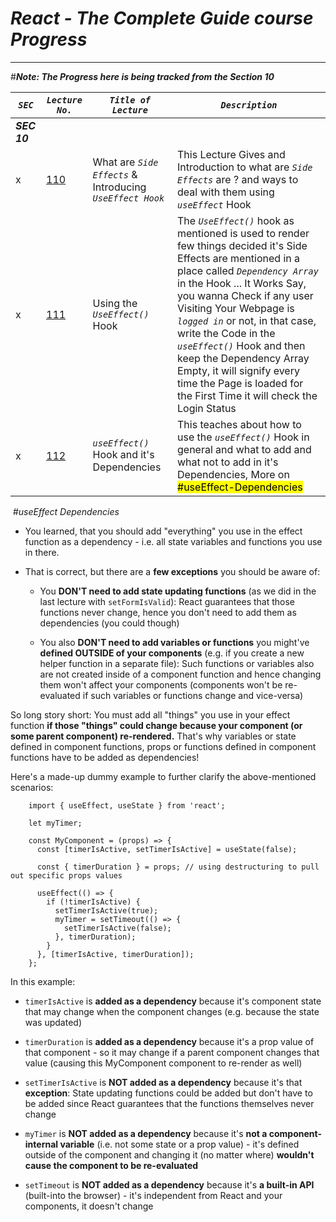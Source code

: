 # ***React - The Complete Guide course Progress***

---

#***Note: The Progress here is being tracked from the Section 10***

| ***`SEC`*** | *`Lecture No.`* | *`Title of Lecture`* | *`Description`* |
| --- | --- | --- | --- |
| ***SEC 10*** |     |     |     |
| x   | [110](https://www.udemy.com/course/react-the-complete-guide-incl-redux/learn/lecture/25599210#overview) | What are *`Side Effects`* & Introducing *`UseEffect Hook`* | This Lecture Gives and Introduction to what are *`Side Effects`* are ? and ways to deal with them using *`useEffect`* Hook |
| x   | [111](https://www.udemy.com/course/react-the-complete-guide-incl-redux/learn/lecture/25599212#overview) | Using the *`UseEffect()`* Hook | The *`UseEffect()`* hook as mentioned is used to render few things decided it's Side Effects are mentioned in a place called *`Dependency Array`* in the Hook ... It Works Say, you wanna Check if any user Visiting Your Webpage is *`logged in`* or not, in that case, write the Code in the *`useEffect()`* Hook and then keep the Dependency Array Empty, it will signify every time the Page is loaded for the First Time it will check the Login Status |
| x   | [112](https://www.udemy.com/course/react-the-complete-guide-incl-redux/learn/lecture/25599216#overview) | *`useEffect()`* Hook and it's Dependencies | This teaches about how to use the *`useEffect()`* Hook in general and what to add and what not to add in it's Dependencies, More on <mark>#useEffect-Dependencies</mark> |

 #*useEffect Dependencies*

- You learned, that you should add "everything" you use in the effect 
  function as a dependency - i.e. all state variables and functions you 
  use in there.
  
- That is correct, but there are a **few exceptions** you should be aware of:
  
  - You **DON'T need to add state updating functions** (as we did in the last lecture with `setFormIsValid`): React guarantees that those functions never change, hence you don't need to add them as dependencies (you could though)
    
  - You also **DON'T need to add variables or functions** you might've **defined OUTSIDE of your components** (e.g. if you create a new helper function in a separate file): Such 
    functions or variables also are not created inside of a component 
    function and hence changing them won't affect your components 
    (components won't be re-evaluated if such variables or functions change 
    and vice-versa)
    

So long story short: You must add all "things" you use in your effect function **if those "things" could change because your component (or some parent component) re-rendered.** That's why variables or state defined in component functions, props or 
functions defined in component functions have to be added as 
dependencies!

Here's a made-up dummy example to further clarify the above-mentioned scenarios:

```
    import { useEffect, useState } from 'react';
     
    let myTimer;
     
    const MyComponent = (props) => {
      const [timerIsActive, setTimerIsActive] = useState(false);
     
      const { timerDuration } = props; // using destructuring to pull out specific props values
     
      useEffect(() => {
        if (!timerIsActive) {
          setTimerIsActive(true);
          myTimer = setTimeout(() => {
            setTimerIsActive(false);
          }, timerDuration);
        }
      }, [timerIsActive, timerDuration]);
    };
```

In this example:

- `timerIsActive` is **added as a dependency** because it's component state that may change when the component changes (e.g. because the state was updated)
  
- `timerDuration` is **added as a dependency** because it's a prop value of that component - so it may change if a 
  parent component changes that value (causing this MyComponent component 
  to re-render as well)
  
- `setTimerIsActive` is **NOT added as a dependency** because it's that **exception**: State
   updating functions could be added but don't have to be added since 
  React guarantees that the functions themselves never change
  
- `myTimer` is **NOT added as a dependency** because it's **not a component-internal variable** (i.e. not some state or a prop value) - it's defined outside of the component and changing it (no matter where) **wouldn't cause the component to be re-evaluated**
  
- `setTimeout` is **NOT added as a dependency** because it's **a built-in API** (built-into the browser) - it's independent from React and your components, it doesn't change
